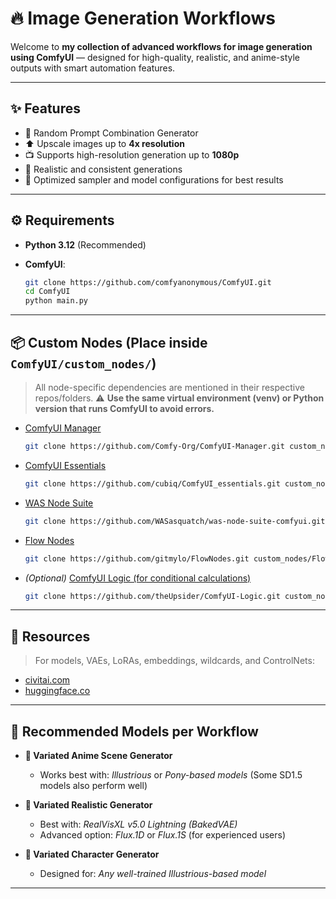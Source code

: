 # 🔥 Image Generation Workflows

Welcome to **my collection of advanced workflows for image generation using ComfyUI** — designed for high-quality, realistic, and anime-style outputs with smart automation features.

---

## ✨ Features

* 🔀 Random Prompt Combination Generator
* ⬆️ Upscale images up to **4x resolution**
* 📺 Supports high-resolution generation up to **1080p**
* 🧐 Realistic and consistent generations
* 🌺 Optimized sampler and model configurations for best results

---

## ⚙️ Requirements

* **Python 3.12** (Recommended)
* **ComfyUI**:

  ```bash
  git clone https://github.com/comfyanonymous/ComfyUI.git
  cd ComfyUI
  python main.py
  ```

---

## 📦 Custom Nodes (Place inside `ComfyUI/custom_nodes/`)

> All node-specific dependencies are mentioned in their respective repos/folders.
> ⚠️ **Use the same virtual environment (venv) or Python version that runs ComfyUI to avoid errors.**

* [ComfyUI Manager](https://github.com/Comfy-Org/ComfyUI-Manager.git)

  ```bash
  git clone https://github.com/Comfy-Org/ComfyUI-Manager.git custom_nodes/ComfyUI-Manager
  ```

* [ComfyUI Essentials](https://github.com/cubiq/ComfyUI_essentials.git)

  ```bash
  git clone https://github.com/cubiq/ComfyUI_essentials.git custom_nodes/ComfyUI_essentials
  ```

* [WAS Node Suite](https://github.com/WASasquatch/was-node-suite-comfyui.git)

  ```bash
  git clone https://github.com/WASasquatch/was-node-suite-comfyui.git custom_nodes/was-node-suite-comfyui
  ```

* [Flow Nodes](https://github.com/gitmylo/FlowNodes.git)

  ```bash
  git clone https://github.com/gitmylo/FlowNodes.git custom_nodes/FlowNodes
  ```

* *(Optional)* [ComfyUI Logic (for conditional calculations)](https://github.com/theUpsider/ComfyUI-Logic.git)

  ```bash
  git clone https://github.com/theUpsider/ComfyUI-Logic.git custom_nodes/ComfyUI-Logic
  ```

---

## 🧠 Resources

> For models, VAEs, LoRAs, embeddings, wildcards, and ControlNets:

* [civitai.com](https://civitai.com)
* [huggingface.co](https://huggingface.co)

---

## 🧪 Recommended Models per Workflow

* **🎨 Variated Anime Scene Generator**

  * Works best with: *Illustrious* or *Pony-based models* (Some SD1.5 models also perform well)

* **📸 Variated Realistic Generator**

  * Best with: *RealVisXL v5.0 Lightning (BakedVAE)*
  * Advanced option: *Flux.1D* or *Flux.1S* (for experienced users)

* **👤 Variated Character Generator**

  * Designed for: *Any well-trained Illustrious-based model*

---
